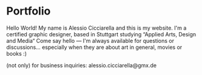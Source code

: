 # Portfolio
<p>
  Hello World! My name is Alessio Cicciarella and this is my website.
  I'm a certified graphic designer, based in Stuttgart studying “Applied Arts, Design and Media“
  Come say hello — I'm always available for questions or discussions… especially when they are about art in general, movies or books :)
</p>
<p>(not only) for business inquiries: alessio.cicciarella@gmx.de</p>
